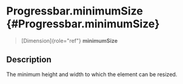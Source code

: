 Progressbar.minimumSize {#Progressbar.minimumSize}
=======================

> [Dimension]{role="ref"} **minimumSize**

Description
-----------

The minimum height and width to which the element can be resized.
